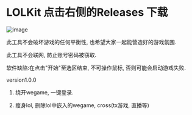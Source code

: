 # LOLKit 点击右侧的Releases 下载
![image](https://user-images.githubusercontent.com/63570520/188358516-ed973c7a-3d80-4bdd-88c8-317f7cc6c8c5.png)

此工具不会破坏游戏的任何平衡性, 也希望大家一起能营造好的游戏氛围.

此工具不会联网, 防止账号密码被窃取.

软件缺陷:在点击"开始"至选区结束, 不可操作鼠标, 否则可能会启动游戏失败.

version1.0.0

1. 绕开wegame, 一键登录.

2. 瘦身lol, 删除lol中嵌入的wegame, cross(tx游戏, 直播等)


